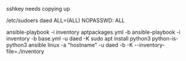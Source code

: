 
sshkey needs copying up

/etc/sudoers
daed    ALL=(ALL) NOPASSWD:  ALL

ansible-playbook -i inventory aptpackages.yml -b
ansible-playbook -i inventory -b base.yml -u daed -K
sudo apt install python3 python-is-python3
ansible linux -a "hostname" -u daed -b -K --inventory-file=./inventory